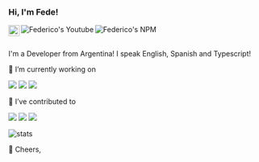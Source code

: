 ### Hi, I'm Fede! 
  
<a href="https://www.linkedin.com/in/federico-orlandau/">
  <img align="left" alt="Federico's LinkedIN" width="22px" src="https://raw.githubusercontent.com/peterthehan/peterthehan/master/assets/linkedin.svg" />
</a><a href="https://www.youtube.com/watch?v=gdBtJMk7dto">
  <img align="left" alt="Federico's Youtube" src="https://img.shields.io/youtube/views/gdBtJMk7dto?style=social" />
</a><a href="https://www.npmjs.com/~fedeorlandau">
  <img align="left" alt="Federico's NPM" src="https://img.shields.io/badge/npm-fedeorlandau-critical" />
</a>  <br/><br/> 
  
I'm a Developer from Argentina! I speak English, Spanish and Typescript!  

🔭 I’m currently working on 

<a href="https://www.npmjs.com/package/chakra-ui-simple-autocomplete"><img src="https://img.shields.io/badge/chakra--ui-autocomplete-important"/></a> <a href="https://www.npmjs.com/package/parse-model-factory"><img src="https://img.shields.io/badge/parse-model--factory-important"/></a> <a href="https://www.npmjs.com/package/await-catch"><img src="https://img.shields.io/badge/js-await--catch-important"/></a>

🌱 I’ve contributed to

<a href="https://github.com/RobinCK/vue-popper"><img src="https://img.shields.io/badge/-vue--popper-informational" /></a> <a href="https://github.com/jodit/jodit-react"><img src="https://img.shields.io/badge/-jodit--react-informational" /></a> <a href="https://github.com/valtech-nyc/rebone"><img src="https://img.shields.io/badge/-rebone-informational" /></a>

![stats](https://github-readme-stats.vercel.app/api?username=fedeorlandau&count_private=true)


:beer: Cheers,
